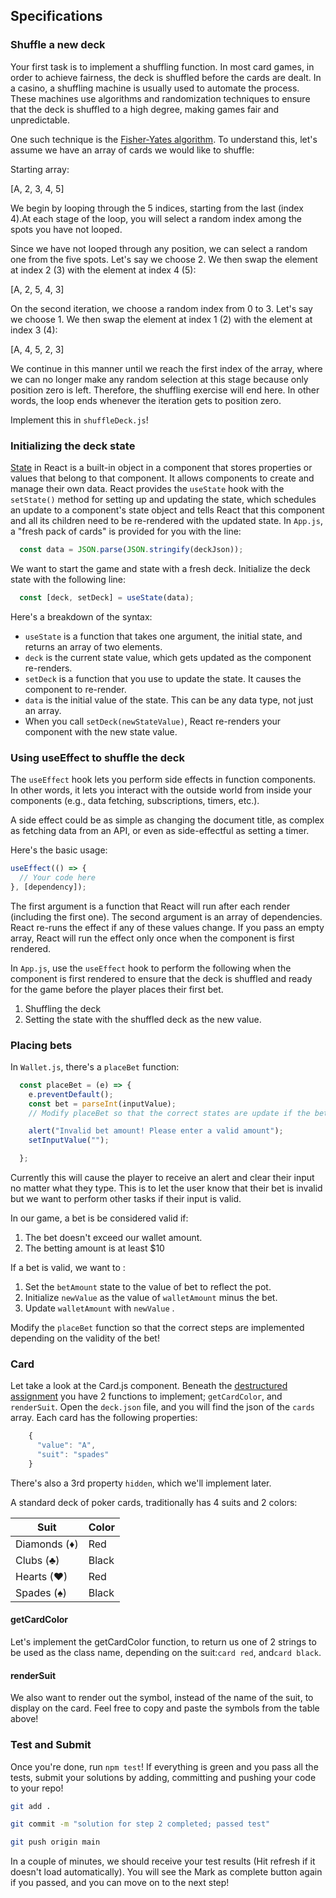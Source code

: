 ## Specifications

### Shuffle a new deck

Your first task is to implement a shuffling function. In most card games, in order to achieve fairness, the deck is shuffled before the cards are dealt. In a casino, a shuffling machine is usually used to automate the process. These machines use algorithms and randomization techniques to ensure that the deck is shuffled to a high degree, making games fair and unpredictable.

One such technique is the [Fisher-Yates algorithm](https://en.wikipedia.org/wiki/Fisher%E2%80%93Yates_shuffle#Modern_method). To understand this, let's assume we have an array of cards we would like to shuffle:

Starting array:

[A, 2, 3, 4, 5]

We begin by looping through the 5 indices, starting from the last (index 4).At each stage of the loop, you will select a random index among the spots you have not looped.

Since we have not looped through any position, we can select a random one from the five spots. Let's say we choose 2. We then swap the element at index 2 (3) with the element at index 4 (5):

[A, 2, 5, 4, 3]

On the second iteration, we choose a random index from 0 to 3. Let's say we choose 1. We then swap the element at index 1 (2) with the element at index 3 (4):

[A, 4, 5, 2, 3]

We continue in this manner until we reach the first index of the array, where we can no longer make any random selection at this stage because only position zero is left. Therefore, the shuffling exercise will end here. In other words, the loop ends whenever the iteration gets to position zero.

Implement this in `shuffleDeck.js`! 

### Initializing the deck state

[State](https://react.dev/learn/managing-state) in React is a built-in object in a component that stores properties or values that belong to that component. It allows components to create and manage their own data. React provides the `useState` hook with the `setState()` method for setting up and updating the state, which schedules an update to a component's state object and tells React that this component and all its children need to be re-rendered with the updated state. In `App.js`, a "fresh pack of cards" is provided for you with the line: 

```javascript
  const data = JSON.parse(JSON.stringify(deckJson));
```

We want to start the game and state with a fresh deck. Initialize the deck state with the following line:

```javascript
  const [deck, setDeck] = useState(data);
```

Here's a breakdown of the syntax:

- `useState` is a function that takes one argument, the initial state, and returns an array of two elements.
- `deck` is the current state value, which gets updated as the component re-renders.
- `setDeck` is a function that you use to update the state. It causes the component to re-render.
- `data` is the initial value of the state. This can be any data type, not just an array.
- When you call `setDeck(newStateValue)`, React re-renders your component with the new state value.

### Using useEffect to shuffle the deck

The `useEffect` hook lets you perform side effects in function components. In other words, it lets you interact with the outside world from inside your components (e.g., data fetching, subscriptions, timers, etc.).

A side effect could be as simple as changing the document title, as complex as fetching data from an API, or even as side-effectful as setting a timer.

Here's the basic usage:

```javascript
useEffect(() => {
  // Your code here
}, [dependency]);
```

The first argument is a function that React will run after each render (including the first one).
The second argument is an array of dependencies. React re-runs the effect if any of these values change. If you pass an empty array, React will run the effect only once when the  component is first rendered.

In `App.js`, use the `useEffect` hook to perform the following when the component is first rendered to ensure that the deck is shuffled and ready for the game before the player places their first bet.

1. Shuffling the deck 
2. Setting the state with the shuffled deck as the new value.

### Placing bets

In `Wallet.js`, there's a `placeBet` function:

```javascript
  const placeBet = (e) => {
    e.preventDefault();
    const bet = parseInt(inputValue);
    // Modify placeBet so that the correct states are update if the bet is valid

    alert("Invalid bet amount! Please enter a valid amount");
    setInputValue("");

  };
```

Currently this will cause the player to receive an alert and clear their input no matter what they type. This is to let the user know that their bet is invalid but we want to perform other tasks if their input is valid.

In our game, a bet is be considered valid if:

1. The bet doesn't exceed our wallet amount.
2. The betting amount is at least $10 

If a bet is valid, we want to :

1.  Set the `betAmount` state to the value of bet to reflect the pot.
2.  Initialize `newValue` as the value of `walletAmount` minus the bet.
3.  Update `walletAmount` with `newValue` .

Modify the `placeBet` function so that the correct steps are implemented depending on the validity of the bet!

### Card 

Let take a look at the Card.js component. Beneath the [destructured assignment](https://developer.mozilla.org/en-US/docs/Web/JavaScript/Reference/Operators/Destructuring_assignment#Unpacking_fields_from_objects_passed_as_a_function_parameter) you have 2 functions to implement; `getCardColor`, and `renderSuit`. Open the `deck.json` file, and you will find the json of the `cards` array. Each card has the following properties:

```javascript
    {
      "value": "A",
      "suit": "spades"
    }
```

There's also a 3rd property `hidden`, which we'll implement later.

A standard deck of poker cards, traditionally has 4 suits and 2 colors:

|  Suit  | Color |
| ------------ | ------------ |
|  Diamonds (♦) | Red  |
| Clubs (♣)  | Black  |
| Hearts (♥)  |  Red |
| Spades (♠) |  Black |


#### getCardColor
Let's implement the getCardColor function, to return us one of 2 strings to be used as the class name, depending on the suit:`card red`, and`card black`. 

#### renderSuit

We also want to render out the symbol, instead of the name of the suit, to display on the card. Feel free to copy and paste the symbols from the table above!


### Test and Submit
Once you're done, run `npm test`! If everything is green and you pass all the tests, submit your solutions by adding, committing and pushing your code to your repo!

```bash
git add .

git commit -m "solution for step 2 completed; passed test"

git push origin main
```

In a couple of minutes, we should receive your test results (Hit refresh if it doesn't load automatically). You will see the Mark as complete button again if you passed, and you can move on to the next step!
